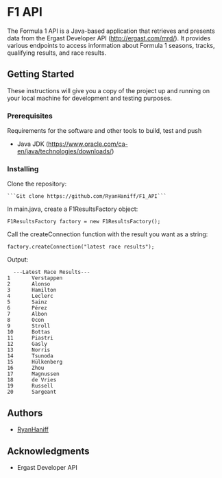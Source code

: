 # F1 API

The Formula 1 API is a Java-based application that retrieves and presents data from the Ergast Developer API (http://ergast.com/mrd/). It provides various endpoints to access information about Formula 1 seasons, tracks, qualifying results, and race results.

## Getting Started

These instructions will give you a copy of the project up and running on
your local machine for development and testing purposes.

### Prerequisites

Requirements for the software and other tools to build, test and push 
- Java JDK (https://www.oracle.com/ca-en/java/technologies/downloads/)

### Installing

Clone the repository:

    ```Git clone https://github.com/RyanHaniff/F1_API```

In main.java, create a F1ResultsFactory object:

  ```F1ResultsFactory factory = new F1ResultsFactory();```
  
Call the createConnection function with the result you want as a string:

  ```factory.createConnection("latest race results");```
  
  Output:
```  
  ---Latest Race Results---
1       Verstappen
2       Alonso
3       Hamilton
4       Leclerc
5       Sainz
6       Pérez
7       Albon
8       Ocon
9       Stroll
10      Bottas
11      Piastri
12      Gasly
13      Norris
14      Tsunoda
15      Hülkenberg
16      Zhou
17      Magnussen
18      de Vries
19      Russell
20      Sargeant 
```

## Authors

  - [RyanHaniff](https://github.com/RyanHaniff)

## Acknowledgments

  - Ergast Developer API
